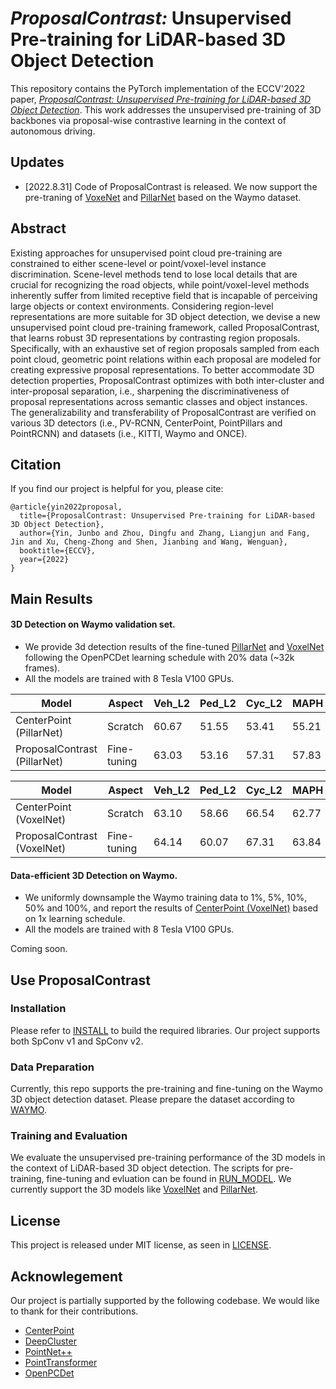 # _ProposalContrast:_ Unsupervised Pre-training for LiDAR-based 3D Object Detection
This repository contains the PyTorch implementation of the ECCV'2022 paper, [*ProposalContrast: Unsupervised Pre-training for LiDAR-based 3D Object Detection*](https://arxiv.org/pdf/2207.12654.pdf). This work addresses the unsupervised pre-training of 3D backbones via proposal-wise contrastive learning in the context of autonomous driving.

## Updates

* [2022.8.31] Code of ProposalContrast is released. We now support the pre-traning of [VoxeNet](https://pdfs.semanticscholar.org/5125/a16039cabc6320c908a4764f32596e018ad3.pdf) and [PillarNet](https://openaccess.thecvf.com/content_CVPR_2019/papers/Lang_PointPillars_Fast_Encoders_for_Object_Detection_From_Point_Clouds_CVPR_2019_paper.pdf) based on the Waymo dataset.



## Abstract
Existing approaches for unsupervised point cloud pre-training are constrained to either scene-level or point/voxel-level instance discrimination. Scene-level methods tend to lose local details that are crucial for recognizing the road objects, while point/voxel-level methods inherently suffer from limited receptive field that is incapable of perceiving large objects or context environments. Considering region-level representations are more suitable for 3D object detection, we devise a new unsupervised point cloud pre-training framework, called ProposalContrast, that learns robust 3D representations by contrasting region proposals. Specifically, with an exhaustive set of region proposals sampled from each point cloud, geometric point relations within each proposal are modeled for creating expressive proposal representations. To better accommodate 3D detection properties, ProposalContrast optimizes with both inter-cluster and inter-proposal separation, i.e., sharpening the discriminativeness of proposal representations across semantic classes and object instances. The generalizability and transferability of ProposalContrast are verified on various 3D detectors (i.e., PV-RCNN, CenterPoint, PointPillars and PointRCNN) and datasets (i.e., KITTI, Waymo and ONCE).

## Citation
If you find our project is helpful for you, please cite:


    @article{yin2022proposal,
      title={ProposalContrast: Unsupervised Pre-training for LiDAR-based 3D Object Detection},
      author={Yin, Junbo and Zhou, Dingfu and Zhang, Liangjun and Fang, Jin and Xu, Cheng-Zhong and Shen, Jianbing and Wang, Wenguan},
      booktitle={ECCV},
      year={2022}
    }
    
## Main Results

#### 3D Detection on Waymo validation set.
* We provide 3d detection results of the fine-tuned [PillarNet](configs/waymo/pp/waymo_centerpoint_pp.py) and [VoxelNet](configs/waymo/voxelnet/waymo_centerpoint_voxelnet_1x.py) following the OpenPCDet learning schedule with 20% data (~32k frames).
* All the models are trained with 8 Tesla V100 GPUs.

| Model                      | Aspect      | Veh_L2 | Ped_L2 | Cyc_L2 | MAPH  |  
|----------------------------|-------------|--------|--------|--------|-------|
| CenterPoint (PillarNet)    | Scratch     | 60.67  | 51.55  | 53.41  | 55.21 |  
| ProposalContrast (PillarNet) | Fine-tuning | 63.03    | 53.16    | 57.31    | 57.83   | 

| Model                       | Aspect      | Veh_L2 | Ped_L2 | Cyc_L2 | MAPH |  
|-----------------------------|-------------|--------|--------|--------|------|
| CenterPoint (VoxelNet)      | Scratch     | 63.10  | 58.66  | 66.54  | 62.77 |  
| ProposalContrast (VoxelNet) | Fine-tuning | 64.14  | 60.07  | 67.31  | 63.84 | 

#### Data-efficient 3D Detection on Waymo.
* We uniformly downsample the Waymo training data to 1%, 5%, 10%, 50% and 100%, and report the results of [CenterPoint (VoxelNet)](configs/waymo/voxelnet/waymo_centerpoint_voxelnet_1x.py) based on 1x learning schedule.
* All the models are trained with 8 Tesla V100 GPUs.

Coming soon.

[//]: # ()
[//]: # ( | Model                       | Aspect                | Veh_L2 | Ped_L2 | Cyc_L2 | MAPH  |  )

[//]: # (|-----------------------------|-----------------------|--------|--------|--------|-------|)

[//]: # (| CenterPoint &#40;VoxelNet&#41;      | 1%, <br/>Scratch      | 63.10  | 58.66  | 66.54  | 62.77 |  )

[//]: # (| ProposalContrast &#40;VoxelNet&#41; | 1%,<br/>Fine-tuning   | 64.14  | 60.07  | 67.31  | 63.84 |   )

[//]: # ( | CenterPoint &#40;VoxelNet&#41;      | 5%, <br/>Scratch      | 63.10  | 58.66  | 66.54  | 62.77 |  )

[//]: # ( | ProposalContrast &#40;VoxelNet&#41; | 5%,<br/>Fine-tuning   | 64.14  | 60.07  | 67.31  | 63.84 |   )

[//]: # ( | CenterPoint &#40;VoxelNet&#41;      | 10%, <br/>Scratch     | 63.10  | 58.66  | 66.54  | 62.77 |  )

[//]: # ( | ProposalContrast &#40;VoxelNet&#41; | 10%,<br/>Fine-tuning  | 64.14  | 60.07  | 67.31  | 63.84 |   )

[//]: # ( | CenterPoint &#40;VoxelNet&#41;      | 50%, <br/>Scratch     | 63.10  | 58.66  | 66.54  | 62.77 |  )

[//]: # ( | ProposalContrast &#40;VoxelNet&#41; | 50%,<br/>Fine-tuning  | 64.14  | 60.07  | 67.31  | 63.84 |   )

[//]: # ( | CenterPoint &#40;VoxelNet&#41;      | 100%, <br/>Scratch    | 63.10  | 58.66  | 66.54  | 62.77 |  )

[//]: # ( | ProposalContrast &#40;VoxelNet&#41; | 100%,<br/>Fine-tuning | 64.14  | 60.07  | 67.31  | 63.84 |   )

## Use ProposalContrast

### Installation

Please refer to [INSTALL](docs/INSTALL.md) to build the required libraries. Our project supports both SpConv v1 and SpConv v2.

### Data Preparation
Currently, this repo supports the pre-training and fine-tuning on the Waymo 3D object detection dataset. Please prepare the dataset according to [WAYMO](docs/WAYMO.md).

### Training and Evaluation
 We evaluate the unsupervised pre-training performance of the 3D models in the context of LiDAR-based 3D object detection. The scripts for pre-training, fine-tuning and evluation can be found in [RUN_MODEL](docs/RUN_MODEL.md). We currently support the 3D models like [VoxelNet](configs/waymo/voxelnet/waymo_centerpoint_voxelnet.py) and [PillarNet](configs/waymo/pp/waymo_centerpoint_pp.py).

## License

This project is released under MIT license, as seen in [LICENSE](LICENSE).




## Acknowlegement
Our project is partially supported by the following codebase. We would like to thank for their contributions.

* [CenterPoint](https://github.com/tianweiy/CenterPoint)
* [DeepCluster](https://github.com/facebookresearch/deepcluster)
* [PointNet++](https://github.com/yanx27/Pointnet_Pointnet2_pytorch)
* [PointTransformer](https://github.com/lucidrains/point-transformer-pytorch)
* [OpenPCDet](https://github.com/open-mmlab/OpenPCDet)

